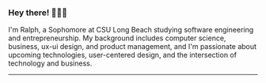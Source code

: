 ### Hey there! 👋🏼✨ 

I'm Ralph, a Sophomore at CSU Long Beach studying software engineering and entrepreneurship. My background includes computer science, business, ux-ui design, and product management, 
and I'm passionate about upcoming technologies, user-centered design, and the intersection of technology and business.
*** 
